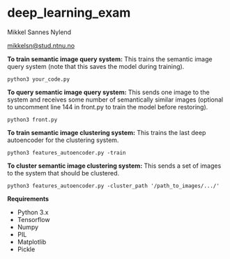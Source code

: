 # deep_learning_exam

Mikkel Sannes Nylend

mikkelsn@stud.ntnu.no

**To train semantic image query system:**
This trains the semantic image query system (note that this saves the model during training).

`python3 your_code.py`

**To query semantic image query system:**
This sends one image to the system and receives some number of semantically similar images 
(optional to uncomment line 144 in front.py to train the model before restoring).

`python3 front.py`

**To train semantic image clustering system:**
This trains the last deep autoencoder for the clustering system.

`python3 features_autoencoder.py -train`

**To cluster semantic image clustering system:**
This sends a set of images to the system that should be clustered. 

`python3 features_autoencoder.py -cluster_path '/path_to_images/.../'`

**Requirements**
- Python 3.x
- Tensorflow
- Numpy
- PIL
- Matplotlib
- Pickle

